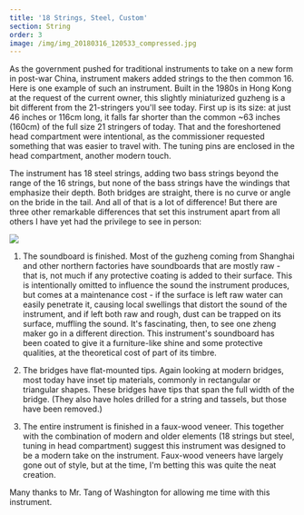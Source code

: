 ```yaml
---
title: '18 Strings, Steel, Custom'
section: String
order: 3
image: /img/img_20180316_120533_compressed.jpg
---
```

As the government pushed for traditional instruments to take on a new form in post-war China, instrument makers added strings to the then common 16. Here is one example of such an instrument. Built in the 1980s in Hong Kong at the request of the current owner, this slightly miniaturized guzheng is a bit different from the 21-stringers you'll see today. First up is its size: at just 46 inches or 116cm long, it falls far shorter than the common ~63 inches (160cm) of the full size 21 stringers of today. That and the foreshortened head compartment were intentional, as the commissioner requested something that was easier to travel with. The tuning pins are enclosed in the head compartment, another modern touch.

The instrument has 18 steel strings, adding two bass strings beyond the range of the 16 strings, but none of the bass strings have the windings that emphasize their depth. Both bridges are straight, there is no curve or angle on the bride in the tail. And all of that is a lot of difference! But there are three other remarkable differences that set this instrument apart from all others I have yet had the privilege to see in person:

![](/img/hkcustomguzhengbridges.jpg)

1) The soundboard is finished. Most of the guzheng coming from Shanghai and other northern factories have soundboards that are mostly raw - that is, not much if any protective coating is added to their surface. This is intentionally omitted to influence the sound the instrument produces, but comes at a maintenance cost - if the surface is left raw water can easily penetrate it, causing local swellings that distort the sound of the instrument, and if left both raw and rough, dust can be trapped on its surface, muffling the sound. It's fascinating, then, to see one zheng maker go in a  different direction. This instrument's soundboard has been coated to give it a furniture-like shine and some protective qualities, at the theoretical cost of part of its timbre.

2) The bridges have flat-mounted tips. Again looking at modern bridges, most today have inset tip materials, commonly in rectangular or triangular shapes. These bridges have tips that span the full width of the bridge. (They also have holes drilled for a string and tassels, but those have been removed.)

3) The entire instrument is finished in a faux-wood veneer. This together with the combination of modern and older elements (18 strings but steel, tuning in head compartment) suggest this instrument was designed to be a modern take on the instrument. Faux-wood veneers have largely gone out of style, but at the time, I'm betting this was quite the neat creation.

Many thanks to Mr. Tang of Washington for allowing me time with this instrument.

